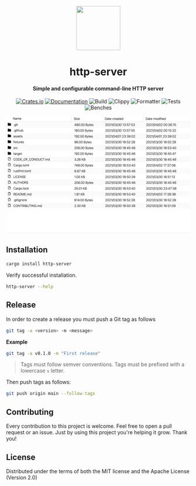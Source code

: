 <div>
  <div align="center" style="display: block; text-align: center;">
    <img src="https://avatars.githubusercontent.com/u/122044824?s=400&u=a90857a96069dbb669412b1bbca8ef6757610d9c&v=4" height="120" width="120" />
  </div>
  <h1 align="center">http-server</h1>
  <h4 align="center">Simple and configurable command-line HTTP server</h4>
</div>

<div align="center">

[![Crates.io](https://img.shields.io/crates/v/http-server.svg)](https://crates.io/crates/http-server)
[![Documentation](https://docs.rs/http-server/badge.svg)](https://docs.rs/http-server)
![Build](https://github.com/http-server-rs/http-server/workflows/build/badge.svg)
![Clippy](https://github.com/http-server-rs/http-server/workflows/clippy/badge.svg)
![Formatter](https://github.com/http-server-rs/http-server/workflows/fmt/badge.svg)
![Tests](https://github.com/http-server-rs/http-server/workflows/test/badge.svg)
![Benches](https://github.com/http-server-rs/http-server/workflows/bench/badge.svg)

</div>

<div align="center">
  <img src="https://github.com/http-server-rs/http-server/blob/main/docs/screenshot.png?raw=true" width="600" />
</div>

## Installation

```bash
cargo install http-server
```

Verify successful installation.

```bash
http-server --help
```

## Release

In order to create a release you must push a Git tag as follows

```sh
git tag -a <version> -m <message>
```

**Example**

```sh
git tag -a v0.1.0 -m "First release"
```

> Tags must follow semver conventions.
> Tags must be prefixed with a lowercase `v` letter.

Then push tags as follows:

```sh
git push origin main --follow-tags
```

## Contributing

Every contribution to this project is welcome. Feel free to open a pull request or
an issue. Just by using this project you're helping it grow. Thank you!

## License

Distributed under the terms of both the MIT license and the Apache License (Version 2.0)

[1]: https://github.com/http-server-rs/http-server
